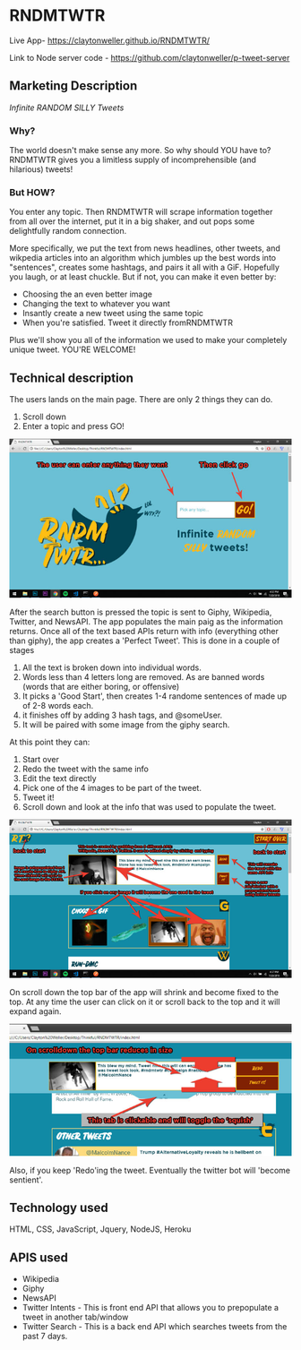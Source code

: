 # RNDMTWTR

Live App- https://claytonweller.github.io/RNDMTWTR/

Link to Node server code - https://github.com/claytonweller/p-tweet-server

## Marketing Description

_Infinite RANDOM SILLY Tweets_

### Why?

The world doesn't make sense any more. So why should YOU have to?RNDMTWTR gives you a limitless supply of incomprehensible (and hilarious) tweets!

### But HOW?

You enter any topic. Then RNDMTWTR will scrape information together from all over the internet, put it in a big shaker, and out pops some delightfully random connection.

More specifically, we put the text from news headlines, other tweets, and wikpedia articles into an algorithm which jumbles up the best words into "sentences", creates some hashtags, and pairs it all with a GiF. Hopefully you laugh, or at least chuckle. But if not, you can make it even better by:

* Choosing the an even better image
* Changing the text to whatever you want
* Insantly create a new tweet using the same topic
* When you're satisfied. Tweet it directly fromRNDMTWTR

Plus we'll show you all of the information we used to make your completely unique tweet. YOU'RE WELCOME!

## Technical description

The users lands on the main page. There are only 2 things they can do.
1. Scroll down
2. Enter a topic and press GO!

![Screenshot of the start page of the app](https://raw.githubusercontent.com/claytonweller/RNDMTWTR/master/assets/images/readme/01-enter-topic.jpg)

After the search button is pressed the topic is sent to Giphy, Wikipedia, Twitter, and NewsAPI. The app populates the main paig as the information returns. Once all of the text based APIs return with info (everything other than giphy), the app creates a 'Perfect Tweet'. This is done in a couple of stages
1. All the text is broken down into individual words.
2. Words less than 4 letters long are removed. As are banned words (words that are either boring, or offensive)
3. It picks a 'Good Start', then creates 1-4 randome sentences of made up of 2-8 words each.
4. it finishes off by adding 3 hash tags, and @someUser.
5. It will be paired with some image from the giphy search.

At this point they can:
1. Start over
2. Redo the tweet with the same info
3. Edit the text directly
4. Pick one of the 4 images to be part of the tweet.
5. Tweet it!
6. Scroll down and look at the info that was used to populate the tweet.

![Screenshot of the perfect tweet page of the app](https://raw.githubusercontent.com/claytonweller/RNDMTWTR/master/assets/images/readme/02-perfect-tweet.jpg)

On scroll down the top bar of the app will shrink and become fixed to the top. At any time the user can click on it or scroll back to the top and it will expand again.

![A screenshot showing the collapsing of the top bar of the app](https://raw.githubusercontent.com/claytonweller/RNDMTWTR/master/assets/images/readme/03-colapse.jpg)

Also, if you keep 'Redo'ing the tweet. Eventually the twitter bot will 'become sentient'.

## Technology used

HTML, CSS, JavaScript, Jquery, NodeJS, Heroku

## APIS used

* Wikipedia
* Giphy
* NewsAPI
* Twitter Intents - This is front end API that allows you to prepopulate a tweet in another tab/window
* Twitter Search - This is a back end API which searches tweets from the past 7 days.